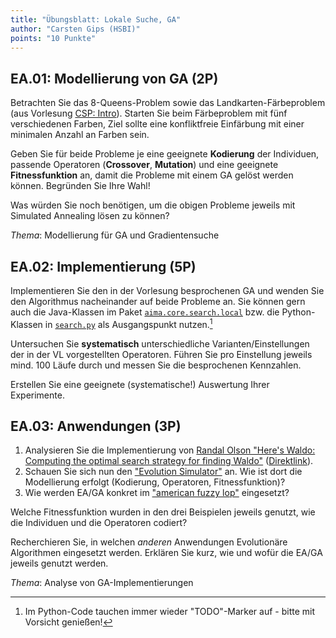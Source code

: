 ```yaml
---
title: "Übungsblatt: Lokale Suche, GA"
author: "Carsten Gips (HSBI)"
points: "10 Punkte"
---
```


<!--  pandoc -s -f markdown -t markdown+smart-grid_tables-multiline_tables-simple_tables --columns=94 --reference-links=true  sheet-ea.md  -o xxx.md  -->

## EA.01: Modellierung von GA (2P)

Betrachten Sie das 8-Queens-Problem sowie das Landkarten-Färbeproblem (aus Vorlesung [CSP:
Intro]). Starten Sie beim Färbeproblem mit fünf verschiedenen Farben, Ziel sollte eine
konfliktfreie Einfärbung mit einer minimalen Anzahl an Farben sein.

Geben Sie für beide Probleme je eine geeignete **Kodierung** der Individuen, passende
Operatoren (**Crossover**, **Mutation**) und eine geeignete **Fitnessfunktion** an, damit die
Probleme mit einem GA gelöst werden können. Begründen Sie Ihre Wahl!

Was würden Sie noch benötigen, um die obigen Probleme jeweils mit Simulated Annealing lösen zu
können?

*Thema*: Modellierung für GA und Gradientensuche

## EA.02: Implementierung (5P)

Implementieren Sie den in der Vorlesung besprochenen GA und wenden Sie den Algorithmus
nacheinander auf beide Probleme an. Sie können gern auch die Java-Klassen im Paket
[`aima.core.search.local`] bzw. die Python-Klassen in [`search.py`] als Ausgangspunkt
nutzen.[^1]

Untersuchen Sie **systematisch** unterschiedliche Varianten/Einstellungen der in der VL
vorgestellten Operatoren. Führen Sie pro Einstellung jeweils mind. 100 Läufe durch und messen
Sie die besprochenen Kennzahlen.

Erstellen Sie eine geeignete (systematische!) Auswertung Ihrer Experimente.

## EA.03: Anwendungen (3P)

1.  Analysieren Sie die Implementierung von [Randal Olson "Here's Waldo: Computing the optimal
    search strategy for finding Waldo"] ([Direktlink]).
2.  Schauen Sie sich nun den ["Evolution Simulator"] an. Wie ist dort die Modellierung erfolgt
    (Kodierung, Operatoren, Fitnessfunktion)?
3.  Wie werden EA/GA konkret im ["american fuzzy lop"] eingesetzt?

Welche Fitnessfunktion wurden in den drei Beispielen jeweils genutzt, wie die Individuen und
die Operatoren codiert?

Recherchieren Sie, in welchen *anderen* Anwendungen Evolutionäre Algorithmen eingesetzt
werden. Erklären Sie kurz, wie und wofür die EA/GA jeweils genutzt werden.

*Thema*: Analyse von GA-Implementierungen

[^1]: Im Python-Code tauchen immer wieder "TODO"-Marker auf - bitte mit Vorsicht genießen!

  [CSP: Intro]: ../lecture/csp/csp1-intro.md
  [`aima.core.search.local`]: https://github.com/aimacode/aima-java/tree/AIMA3e/aima-core/src/main/java/aima/core/search/local
  [`search.py`]: https://github.com/aimacode/aima-python/blob/master/search.py
  [Randal Olson "Here's Waldo: Computing the optimal search strategy for finding Waldo"]: http://www.randalolson.com/2015/02/03/heres-waldo-computing-the-optimal-search-strategy-for-finding-waldo/
  [Direktlink]: https://github.com/rhiever/Data-Analysis-and-Machine-Learning-Projects
  ["Evolution Simulator"]: https://www.openprocessing.org/sketch/205807
  ["american fuzzy lop"]: https://lcamtuf.coredump.cx/afl/
